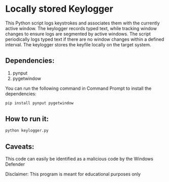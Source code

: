 # Locally stored Keylogger
This Python script logs keystrokes and associates them with the currently active window. The keylogger records typed text, while tracking window changes to ensure logs are segmented by active windows. The script periodically logs typed text if there are no window changes within a defined interval. The keylogger stores the keyfile locally on the target system.

## Dependencies:
1. pynput
2. pygetwindow

You can run the following command in Command Prompt to install the dependencies:
``` bash
pip install pynput pygetwindow
```
## How to run it:
``` bash
python keylogger.py
```
## Caveats:
This code can easily be identified as a malicious code by the Windows Defender

Disclaimer: This program is meant for educational purposes only
